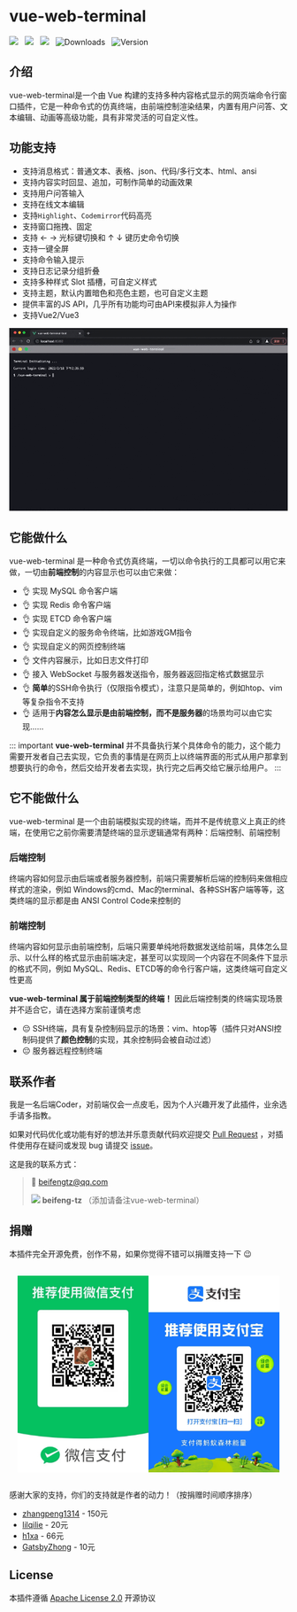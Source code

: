 # vue-web-terminal
<img src="https://shields.io/github/package-json/v/tzfun/vue-web-terminal/vue2" style="margin-right: 8px;">
<img src="https://shields.io/github/package-json/v/tzfun/vue-web-terminal/vue3" style="margin-right: 8px;">
<img src="https://shields.io/bundlephobia/minzip/vue-web-terminal" style="margin-right: 8px;">
<img src="https://img.shields.io/npm/dt/vue-web-terminal.svg" alt="Downloads" style="margin-right: 8px;">
<img src="https://img.shields.io/npm/l/vue-web-terminal.svg" alt="Version" style="margin-right: 8px;">

## 介绍

vue-web-terminal是一个由 Vue 构建的支持多种内容格式显示的网页端命令行窗口插件，它是一种命令式的仿真终端，由前端控制渲染结果，内置有用户问答、文本编辑、动画等高级功能，具有非常灵活的可自定义性。

## 功能支持

- 支持消息格式：普通文本、表格、json、代码/多行文本、html、ansi
- 支持内容实时回显、追加，可制作简单的动画效果
- 支持用户问答输入
- 支持在线文本编辑
- 支持`Highlight`、`Codemirror`代码高亮
- 支持窗口拖拽、固定
- 支持 ← → 光标键切换和 ↑ ↓ 键历史命令切换
- 支持一键全屏
- 支持命令输入提示
- 支持日志记录分组折叠
- 支持多种样式 Slot 插槽，可自定义样式
- 支持主题，默认内置暗色和亮色主题，也可自定义主题
- 提供丰富的JS API，几乎所有功能均可由API来模拟非人为操作
- 支持Vue2/Vue3

![vue-web-terminal.gif](/images/vue-web-terminal.gif)

## 它能做什么

vue-web-terminal 是一种命令式仿真终端，一切以命令执行的工具都可以用它来做，一切由**前端控制**的内容显示也可以由它来做：

- :ok_hand: 实现 MySQL 命令客户端
- :ok_hand: 实现 Redis 命令客户端
- :ok_hand: 实现 ETCD 命令客户端
- :ok_hand: 实现自定义的服务命令终端，比如游戏GM指令
- :ok_hand: 实现自定义的网页控制终端
- :ok_hand: 文件内容展示，比如日志文件打印
- :ok_hand: 接入 WebSocket 与服务器发送指令，服务器返回指定格式数据显示
- :ok_hand: **简单**的SSH命令执行（仅限指令模式），注意只是简单的，例如htop、vim等复杂指令不支持
- :ok_hand: 适用于**内容怎么显示是由前端控制，而不是服务器**的场景均可以由它实现......

::: important
**vue-web-terminal** 并不具备执行某个具体命令的能力，这个能力需要开发者自己去实现，它负责的事情是在网页上以终端界面的形式从用户那拿到想要执行的命令，然后交给开发者去实现，执行完之后再交给它展示给用户。
:::

## 它不能做什么

vue-web-terminal 是一个由前端模拟实现的终端，而并不是传统意义上真正的终端，在使用它之前你需要清楚终端的显示逻辑通常有两种：后端控制、前端控制

### 后端控制

终端内容如何显示由后端或者服务器控制，前端只需要解析后端的控制码来做相应样式的渲染，例如 Windows的cmd、Mac的terminal、各种SSH客户端等等，这类终端的显示都是由 ANSI Control Code来控制的

### 前端控制

终端内容如何显示由前端控制，后端只需要单纯地将数据发送给前端，具体怎么显示、以什么样的格式显示由前端决定，甚至可以实现同一个内容在不同条件下显示的格式不同，例如 MySQL、Redis、ETCD等的命令行客户端，这类终端可自定义性更高

**vue-web-terminal 属于前端控制类型的终端！** 因此后端控制类的终端实现场景并不适合它，请在选择方案前谨慎考虑

- :pensive: SSH终端，具有复杂控制码显示的场景：vim、htop等（插件只对ANSI控制码提供了**颜色控制**的实现，其余控制码会被自动过滤）
- :pensive: 服务器远程控制终端

## 联系作者

我是一名后端Coder，对前端仅会一点皮毛，因为个人兴趣开发了此插件，业余选手请多指教。

如果对代码优化或功能有好的想法并乐意贡献代码欢迎提交 [Pull Request][Github PR] ，对插件使用存在疑问或发现 bug 请提交 [issue][Github issue]。

这是我的联系方式：
> :email: [beifengtz@qq.com](mailto:beifengtz@qq.com)
> 
> ![](https://open.weixin.qq.com/zh_CN/htmledition/res/assets/res-design-download/icon16_wx_logo.png) **beifeng-tz**
> （添加请备注vue-web-terminal）

## 捐赠

本插件完全开源免费，创作不易，如果你觉得不错可以捐赠支持一下 :wink:

<div style="display: flex; justify-content: center;margin:30px 15px;">
    <img src="/images/pay-wechat.png" style="width: 50%"/>
    <img src="/images/pay-zhifubao.jpg" style="width: 50%"/>
</div>

感谢大家的支持，你们的支持就是作者的动力！（按捐赠时间顺序排序）
* [zhangpeng1314](https://gitee.com/zhangpeng1314) - 150元
* [lilqilie](https://github.com/lilqilie) - 20元
* [h1xa](https://ctf.show) - 66元
* [GatsbyZhong](https://github.com/GatsbyZhong) - 10元

## License

本插件遵循 [Apache License 2.0][LICENSE] 开源协议

<CommentService></CommentService>

[Github PR]: https://github.com/tzfun/vue-web-terminal/pulls
[Github issue]: https://github.com/tzfun/vue-web-terminal/issues
[LICENSE]: https://github.com/tzfun/vue-web-terminal/blob/vue3/LICENSE
